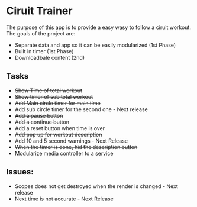 Ciruit Trainer
===
The purpose of this app is to provide a easy wasy to follow a ciruit workout. The goals of the project are:

* Separate data and app so it can be easily modularized (1st Phase)
* Built in timer (1st Phase)
* Downloadbale content (2nd)

## Tasks

* ~~Show Time of total workout~~
* ~~Show timer of sub total workout~~
* ~~Add Main circle timer for main time~~
* Add sub circle timer for the second one - Next release
* ~~Add a pause button~~
* ~~Add a continue button~~
* Add a reset button when time is over
* ~~Add pop up for workout description~~
* Add 10 and 5 second warnings - Next Release
* ~~When the timer is done, hid the description button~~
* Modularize media controller to a service

## Issues:
* Scopes does not get destroyed when the render is changed - Next release
* Next time is not accurate - Next Release
